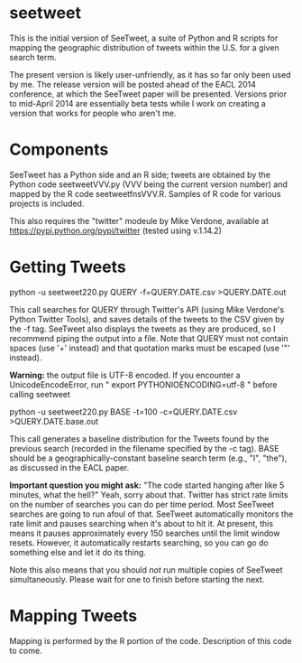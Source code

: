 seetweet
========

This is the initial version of SeeTweet, a suite of Python and R scripts for mapping the geographic distribution of tweets within the U.S. for a given search term.

The present version is likely user-unfriendly, as it has so far only been used by me. The release version will be posted ahead of the EACL 2014 conference, at which the SeeTweet paper will be presented.  Versions prior to mid-April 2014 are essentially beta tests while I work on creating a version that works for people who aren't me.

Components
==========

SeeTweet has a Python side and an R side; tweets are obtained by the Python code seetweetVVV.py (VVV being the current version number) and mapped by the R code seetweetfnsVVV.R.  Samples of R code for various projects is included.

This also requires the "twitter" modeule by Mike Verdone, available at https://pypi.python.org/pypi/twitter (tested using v.1.14.2)

Getting Tweets
==============

python -u seetweet220.py QUERY    -f=QUERY.DATE.csv    >QUERY.DATE.out

This call searches for QUERY through Twitter's API (using Mike Verdone's Python Twitter Tools), and saves details of the tweets to the CSV given by the -f tag. SeeTweet also displays the tweets as they are produced, so I recommend piping the output into a file.  Note that QUERY must not contain spaces (use '+' instead) and that quotation marks must be escaped (use '\"' instead).

**Warning:** the output file is UTF-8 encoded. If you encounter a UnicodeEncodeError, run " export PYTHONIOENCODING=utf-8 " before calling seetweet

python -u seetweet220.py BASE -t=100 -c=QUERY.DATE.csv     >QUERY.DATE.base.out

This call generates a baseline distribution for the Tweets found by the previous search (recorded in the filename specified by the -c tag). BASE should be a geographically-constant baseline search term (e.g., "I", "the"), as discussed in the EACL paper.

**Important question you might ask:** "The code started hanging after like 5 minutes, what the hell?"  Yeah, sorry about that.  Twitter has strict rate limits on the number of searches you can do per time period. Most SeeTweet searches are going to run afoul of that.  SeeTweet automatically monitors the rate limit and pauses searching when it's about to hit it.  At present, this means it pauses approximately every 150 searches until the limit window resets.  However, it automatically restarts searching, so you can go do something else and let it do its thing.

Note this also means that you should *not* run multiple copies of SeeTweet simultaneously.  Please wait for one to finish before starting the next.

Mapping Tweets
==============

Mapping is performed by the R portion of the code. Description of this code to come.
